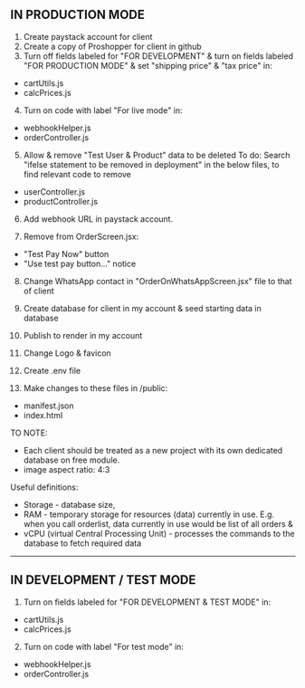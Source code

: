 ## IN PRODUCTION MODE

1. Create paystack account for client
2. Create a copy of Proshopper for client in github
3. Turn off fields labeled for "FOR DEVELOPMENT" & turn on fields labeled "FOR PRODUCTION MODE" & set "shipping price" & "tax price" in:

- cartUtils.js
- calcPrices.js

4. Turn on code with label "For live mode" in:

- webhookHelper.js
- orderController.js

5. Allow & remove "Test User & Product" data to be deleted
   To do: Search "ifelse statement to be removed in deployment" in the below files, to find relevant code to remove

- userController.js
- productController.js

6. Add webhook URL in paystack account.

7. Remove from OrderScreen.jsx:

- "Test Pay Now" button
- "Use test pay button..." notice

8. Change WhatsApp contact in "OrderOnWhatsAppScreen.jsx" file to that of client

9. Create database for client in my account & seed starting data in database

10. Publish to render in my account

11. Change Logo & favicon

12. Create .env file

13. Make changes to these files in /public:

- manifest.json
- index.html

TO NOTE:

- Each client should be treated as a new project with its own dedicated database on free module.
- image aspect ratio: 4:3

Useful definitions:

- Storage - database size,
- RAM - temporary storage for resources (data) currently in use. E.g. when you call orderlist, data currently in use would be list of all orders &
- vCPU (virtual Central Processing Unit) - processes the commands to the database to fetch required data

---

## IN DEVELOPMENT / TEST MODE

1. Turn on fields labeled for "FOR DEVELOPMENT & TEST MODE" in:

- cartUtils.js
- calcPrices.js

2. Turn on code with label "For test mode" in:

- webhookHelper.js
- orderController.js
